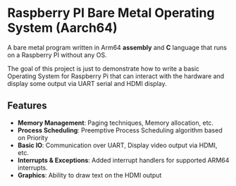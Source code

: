 # Raspberry PI Bare Metal Operating System (Aarch64)
A bare metal program written in Arm64 **assembly** and **C** language that runs on a Raspberry PI without any OS.

The goal of this project is just to demonstrate how to write a basic Operating System for Raspberry Pi that can interact with the hardware and display some output via UART serial and HDMI display.

## Features

- **Memory Management**: Paging techniques, Memory allocation, etc.
- **Process Scheduling**: Preemptive Process Scheduling algorithm based on Priority
- **Basic IO**: Communication over UART, Display video output via HDMI, etc.
- **Interrupts & Exceptions**: Added interrupt handlers for supported ARM64 interrupts.
- **Graphics**: Ability to draw text on the HDMI output
